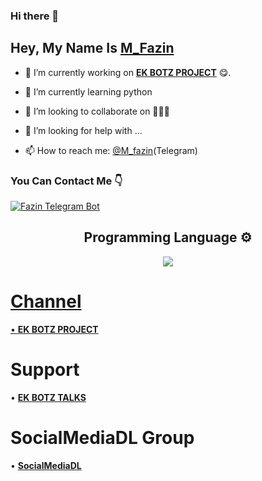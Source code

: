 ### Hi there 👋

<!--
**FazinEk** is a ✨ _special_ ✨ repository because its `README.md` (this file) appears on your GitHub profile.

Here are some ideas to get you started:

- 🔭 I’m currently working on ...
- 🌱 I’m currently learning ...
- 👯 I’m looking to collaborate on ...
- 🤔 I’m looking for help with ...
- 💬 Ask me about ...
- 📫 How to reach me: ...
- 😄 Pronouns: ...
- ⚡ Fun fact: ...
-->


## Hey, My Name Is [M_Fazin](https://telegram.dog/M_fazin)

- 🔭 I’m currently working on <b>[EK BOTZ PROJECT](https://t.me/EKBOTZ_UPDATE)</b> 😋.

- 🌱 I’m currently learning python

- 👯 I’m looking to collaborate on 🤷🏻‍♂️

- 🤔 I’m looking for help with ...

- 📫 How to reach me: [@M_fazin](https://telegram.dog/M_fazin)(Telegram)

### You Can Contact Me 👇

[![Fazin Telegram Bot](https://cdn.jsdelivr.net/npm/simple-icons@3.2.0/icons/telegram.svg)](https://telegram.dog/M_fazin_bot)



### <h2 align="center">Programming Language ⚙️</h2>
<p align="center">
    <a href="https://www.python.org" target="_blank">
        <img
            src="https://img.shields.io/badge/Python-white?&style=for-the-badge&logo=python"
        />
</p>

# Channel
• <b>[EK BOTZ PROJECT](https://t.me/EKBOTZ_UPDATE)</b>

# Support
• <b>[EK BOTZ TALKS](https://t.me/EKBOTZ_SUPPORT)</b>

# SocialMediaDL Group
• <b>[SocialMediaDL](https://t.me/SocialMediaDL)</b>


